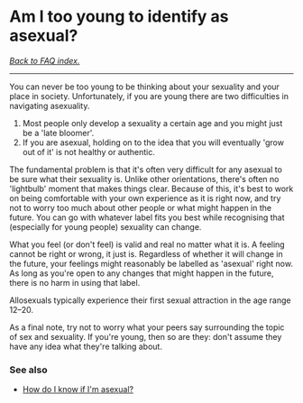# Am I too young to identify as asexual?

[*Back to FAQ index.*](https://github.com/MissTeapot/LGBT-Wikis/blob/main/github_wiki/asexuality/faq.md)

---
You can never be too young to be thinking about your sexuality and your place in society. Unfortunately, if you are young there are two difficulties in navigating asexuality.

1. Most people only develop a sexuality a certain age and you might just be a 'late bloomer'.
2. If you are asexual, holding on to the idea that you will eventually 'grow out of it' is not healthy or authentic.

The fundamental problem is that it's often very difficult for any asexual to be sure what their sexuality is. Unlike other orientations, there's often no 'lightbulb' moment that makes things clear. Because of this, it's best to work on being comfortable with your own experience as it is right now, and try not to worry too much about other people or what might happen in the future. You can go with whatever label fits you best while recognising that (especially for young people) sexuality can change.

What you feel (or don't feel) is valid and real no matter what it is. A feeling cannot be right or wrong, it just is. Regardless of whether it will change in the future, your feelings might reasonably be labelled as 'asexual' right now. As long as you're open to any changes that might happen in the future, there is no harm in using that label.

Allosexuals typically experience their first sexual attraction in the age range 12–20.

As a final note, try not to worry what your peers say surrounding the topic of sex and sexuality. If you're young, then so are they: don't assume they have any idea what they're talking about.

### See also

* [How do I know if I'm asexual?](https://github.com/MissTeapot/LGBT-Wikis/blob/main/github_wiki/asexuality/faq/how_do_i_know.md)